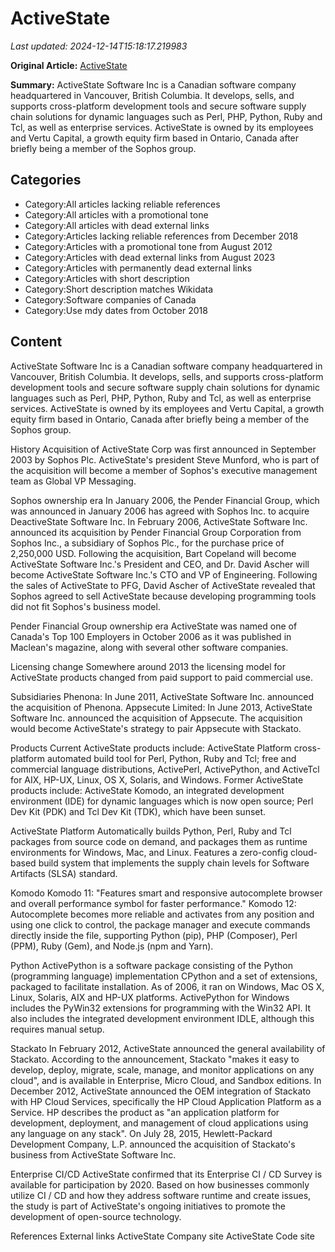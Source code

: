 # ActiveState

_Last updated: 2024-12-14T15:18:17.219983_

**Original Article:** [ActiveState](https://en.wikipedia.org/wiki/ActiveState)

**Summary:** ActiveState Software Inc is a Canadian software company headquartered in Vancouver, British Columbia. It develops, sells, and supports cross-platform development tools and secure software supply chain solutions for dynamic languages such as Perl, PHP, Python, Ruby and Tcl, as well as enterprise services.
ActiveState is owned by its employees and Vertu Capital, a growth equity firm based in Ontario, Canada after briefly being a member of the Sophos group.

## Categories
- Category:All articles lacking reliable references
- Category:All articles with a promotional tone
- Category:All articles with dead external links
- Category:Articles lacking reliable references from December 2018
- Category:Articles with a promotional tone from August 2012
- Category:Articles with dead external links from August 2023
- Category:Articles with permanently dead external links
- Category:Articles with short description
- Category:Short description matches Wikidata
- Category:Software companies of Canada
- Category:Use mdy dates from October 2018

## Content

ActiveState Software Inc is a Canadian software company headquartered in Vancouver, British Columbia. It develops, sells, and supports cross-platform development tools and secure software supply chain solutions for dynamic languages such as Perl, PHP, Python, Ruby and Tcl, as well as enterprise services.
ActiveState is owned by its employees and Vertu Capital, a growth equity firm based in Ontario, Canada after briefly being a member of the Sophos group.

History
Acquisition of ActiveState Corp was first announced in September 2003 by Sophos Plc. ActiveState's president Steve Munford, who is part of the acquisition will become a member of Sophos's executive management team as Global VP Messaging.

Sophos ownership era
In January 2006, the Pender Financial Group, which was announced in January 2006 has agreed with Sophos Inc. to acquire DeactiveState Software Inc.
In February 2006, ActiveState Software Inc. announced its acquisition by Pender Financial Group Corporation from Sophos Inc., a subsidiary of Sophos Plc., for the purchase price of 2,250,000 USD. Following the acquisition, Bart Copeland will become ActiveState Software Inc.'s President and CEO, and Dr. David Ascher will become ActiveState Software Inc.'s CTO and VP of Engineering. Following the sales of ActiveState to PFG, David Ascher of ActiveState revealed that Sophos agreed to sell ActiveState because developing programming tools did not fit Sophos's business model.

Pender Financial Group ownership era
ActiveState was named one of Canada's Top 100 Employers in October 2006 as it was published in Maclean's magazine, along with several other software companies.

Licensing change
Somewhere around 2013 the licensing model for ActiveState products changed from paid support to paid commercial use.

Subsidiaries
Phenona: In June 2011, ActiveState Software Inc. announced the acquisition of Phenona.
Appsecute Limited: In June 2013, ActiveState Software Inc. announced the acquisition of Appsecute. The acquisition would become ActiveState's strategy to pair Appsecute with Stackato.

Products
Current ActiveState products include: ActiveState Platform cross-platform automated build tool for Perl, Python, Ruby and Tcl; free and commercial language distributions, ActivePerl, ActivePython, and ActiveTcl for AIX, HP-UX, Linux, OS X, Solaris, and Windows.
Former ActiveState products include: ActiveState Komodo, an integrated development environment (IDE) for dynamic languages which is now open source; Perl Dev Kit (PDK) and Tcl Dev Kit (TDK), which have been sunset.

ActiveState Platform
Automatically builds Python, Perl, Ruby and Tcl packages from source code on demand, and packages them as runtime environments for Windows, Mac, and Linux. Features a zero-config cloud-based build system that implements the supply chain levels for Software Artifacts (SLSA) standard.

Komodo
Komodo 11: "Features smart and responsive autocomplete browser and overall performance symbol for faster performance."
Komodo 12: Autocomplete becomes more reliable and activates from any position and using one click to control, the package manager and execute commands directly inside the file, supporting Python (pip), PHP (Composer), Perl (PPM), Ruby (Gem), and Node.js (npm and Yarn).

Python
ActivePython is a software package consisting of the Python (programming language) implementation CPython and a set of extensions, packaged to facilitate installation. As of 2006, it ran on Windows, Mac OS X, Linux, Solaris, AIX and HP-UX platforms. ActivePython for Windows includes the PyWin32 extensions for programming with the Win32 API. It also includes the integrated development environment IDLE, although this requires manual setup.

Stackato
In February 2012, ActiveState announced the general availability of Stackato. According to the announcement, Stackato "makes it easy to develop, deploy, migrate, scale, manage, and monitor applications on any cloud", and is available in Enterprise, Micro Cloud, and Sandbox editions.
In December 2012, ActiveState announced the OEM integration of Stackato with HP Cloud Services, specifically the HP Cloud Application Platform as a Service. HP describes the product as "an application platform for development, deployment, and management of cloud applications using any language on any stack".
On July 28, 2015, Hewlett-Packard Development Company, L.P. announced the acquisition of Stackato's business from ActiveState Software Inc.

Enterprise CI/CD
ActiveState confirmed that its Enterprise CI / CD Survey is available for participation by 2020. Based on how businesses commonly utilize CI / CD and how they address software runtime and create issues, the study is part of ActiveState's ongoing initiatives to promote the development of open-source technology.

References
External links
ActiveState Company site
ActiveState Code site